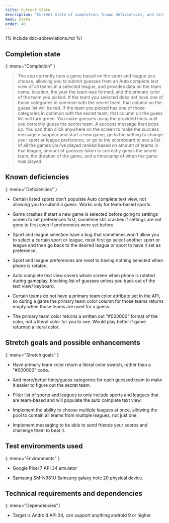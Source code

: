 ```yaml
---
title: Current State
description: "Current state of completion, known deficiencies, and test environments used."
menu: State
order: 40
---
```


{% include ddc-abbreviations.md %}

## Completion state
{: menu="Completion" }

> The app currently runs a game based on the sport and league you choose, allowing you to submit guesses from an Auto complete text view of all teams in a selected league, and provides data on the team name, location, the year the team was formed, and the primary color of the team you picked. If the team you selected does not have one of those categories in common with the secret team, that column on the guess list will be red. If the team you picked has one of those categories in common with the secret team, that column on the guess list will turn green. You make guesses using the provided hints until you correctly guess the secret team. A success message then pops up. You can then click anywhere on the screen to make the success message disappear and start a new game, go to the setting to change your sport or league preference, or go to the scoreboard to see a list of all the games you've played ranked based on amount of teams in that league, amount of guesses taken to correctly guess the secret team, the duration of the game, and a timestamp of when the game was played.

## Known deficiencies
{: menu="Deficiencies" }

* Certain listed sports don't populate Auto complete text view, not allowing you to submit a guess. Works only for team-based sports.

* Game crashes if start a new game is selected before going to settings screen to set preferences first, sometime still crashes if settings are not gone to first even if preferences were set before.

* Sport and league selection have a bug that sometimes won't allow you to select a certain sport or league, must first go select another sport or league and then go back to the desired league or sport to have it set as preference.

* Sport and league preferences are reset to having nothing selected when phone is rotated. 

* Auto complete text view covers whole screen when phone is rotated during gameplay, blocking list of guesses unless you back out of the text view/ keyboard. 

* Certain teams do not have a primary team color attribute set in the API, so during a game the primary team color column for those teams returns empty when those teams are used for a guess.

* The primary team color returns a written out "#000000" format of the color, not a literal color for you to see. Would play better if game returned a literal color.

## Stretch goals and possible enhancements
{: menu="Stretch goals" }

* Have primary team color return a literal color swatch, rather than a "#000000" code.

* Add more/better hints/guess categories for each guessed team to make it easier to figure out the secret team.

* Filter list of sports and leagues to only include sports and leagues that are team-based and will populate the auto complete text view.

* Implement the ability to choose multiple leagues at once, allowing the pool to contain all teams from multiple leagues, not just one.

* Implement messaging to be able to send friends your scores and challenge them to beat it.

## Test environments used
{: menu="Environments" }

* Google Pixel 7 API 34 emulator 

* Samsung SM-N981U Samsung galaxy note 20 physical device.

## Technical requirements and dependencies 
{: menu="Dependencies"}

* Target is Android API 34, can support anything android 9 or higher. 